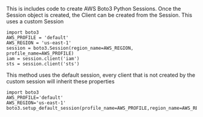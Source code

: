 This is includes code to create AWS Boto3 Python Sessions. Once the Session object is created, the Client can be created from the Session. This uses a custom Session

```
import boto3
AWS_PROFILE = 'default'
AWS_REGION = 'us-east-1'
session = boto3.Session(region_name=AWS_REGION, profile_name=AWS_PROFILE)
iam = session.client('iam')
sts = session.client('sts')
```
This method uses the default session, every client that is not created by the custom session will inherit these properties
```
import boto3
AWS_PROFILE='default'
AWS_REGION='us-east-1'
boto3.setup_default_session(profile_name=AWS_PROFILE,region_name=AWS_REGION)
```